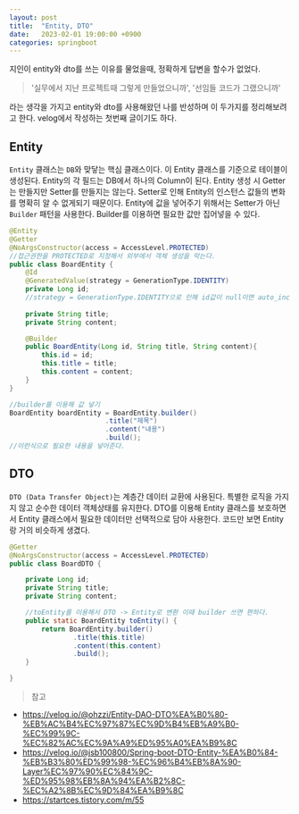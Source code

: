 ```yaml
---
layout: post
title:  "Entity, DTO"
date:   2023-02-01 19:00:00 +0900
categories: springboot
---
```


지인이 entity와 dto를 쓰는 이유를 물었을때, 정확하게 답변을 할수가 없었다.


>'실무에서 지난 프로젝트때 그렇게 만들었으니까', '선임들 코드가 그랬으니까'

 라는 생각을 가지고  entity와 dto를 사용해왔던 나를 반성하며 이 두가지를 정리해보려고 한다.
 velog에서 작성하는 첫번째 글이기도 하다.
 
 
## Entity
 `Entity` 클래스는 `DB`와 맞닿는 핵심 클래스이다. 이 Entity 클래스를 기준으로 테이블이 생성된다. Entity의 각 필드는 DB에서 하나의 Column이 된다. 
Entity 생성 시 Getter는 만들지만 Setter를 만들지는 않는다. Setter로 인해 Entity의 인스턴스 값들의 변화를 명확히 알 수 없게되기 때문이다.
Entity에 값을 넣어주기 위해서는 Setter가 아닌 `Builder` 패턴을 사용한다. Builder를 이용하면 필요한 값만 집어넣을 수 있다.


~~~java
@Entity
@Getter
@NoArgsConstructor(access = AccessLevel.PROTECTED)
//접근권한을 PROTECTED로 지정해서 외부에서 객체 생성을 막는다.
public class BoardEntity {
	@Id
    @GeneratedValue(strategy = GenerationType.IDENTITY)
	private Long id;
    //strategy = GenerationType.IDENTITY으로 인해 id값이 null이면 auto_increment
    
    private String title;
    private String content;

    @Builder
    public BoardEntity(Long id, String title, String content){
        this.id = id;
        this.title = title;
        this.content = content;
    }
}

//builder를 이용해 값 넣기
BoardEntity boardEntity = BoardEntity.builder()
                        .title("제목")
                        .content("내용")
                        .build();
//이런식으로 필요한 내용을 넣어준다.
~~~

## DTO
`DTO (Data Transfer Object)`는 계층간 데이터 교환에 사용된다. 특별한 로직을 가지지 않고 순수한 데이터 객체상태를 유지한다. DTO를 이용해 Entity 클래스를 보호하면서 Entity 클래스에서 필요한 데이터만 선택적으로 담아 사용한다. 코드만 보면 Entity랑 거의 비슷하게 생겼다.

```java
@Getter
@NoArgsConstructor(access = AccessLevel.PROTECTED)
public class BoardDTO {

	private Long id;
    private String title;
    private String content;

	//toEntity를 이용해서 DTO -> Entity로 변환 이때 builder 쓰면 편하다.
    public static BoardEntity toEntity() {
        return BoardEntity.builder()
                .title(this.title)
                .content(this.content)
                .build();
    }

}
```




>참고
- https://velog.io/@ohzzi/Entity-DAO-DTO%EA%B0%80-%EB%AC%B4%EC%97%87%EC%9D%B4%EB%A9%B0-%EC%99%9C-%EC%82%AC%EC%9A%A9%ED%95%A0%EA%B9%8C
- https://velog.io/@jsb100800/Spring-boot-DTO-Entity-%EA%B0%84-%EB%B3%80%ED%99%98-%EC%96%B4%EB%8A%90-Layer%EC%97%90%EC%84%9C-%ED%95%98%EB%8A%94%EA%B2%8C-%EC%A2%8B%EC%9D%84%EA%B9%8C
- https://startces.tistory.com/m/55
